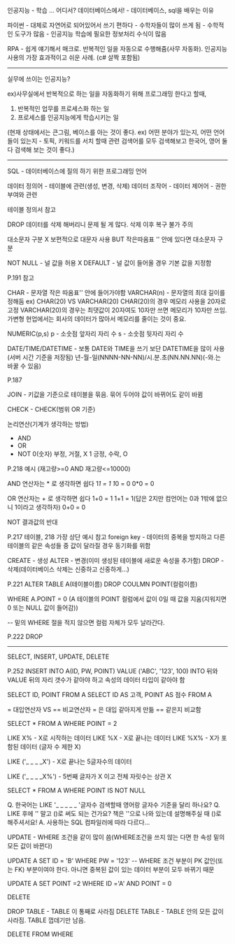 인공지능 - 학습 ... 어디서?
데이터베이스에서! - 데이터베이스, sql을 배우는 이유 

파이썬 - 대체로 자연어로 되어있어서 쓰기 편하다 - 수학자들이 많이 쓰게 됨 - 수학적인 도구가 많음 - 인공지능 학습에 필요한 정보처리 수식이 많음

RPA - 쉽게 얘기해서 매크로. 반복적인 일을 자동으로 수행해줌(사무 자동화). 인공지능 사용의 가장 효과적이고 쉬운 사례. (c# 살짝 포함됨)

---------------------------
실무에 쓰이는 인공지능?

ex)사무실에서 반복적으로 하는 일을 자동화하기 위해 프로그래밍 한다고 할때,
1. 반복적인 업무를 프로세스화 하는 일
2. 프로세스를 인공지능에게 학습시키는 일

(현재 상태에서는 큰그림, 베이스를 아는 것이 좋다. ex) 어떤 분야가 있는지, 어떤 언어들이 있는지 - 토픽, 키워드를 서치 할때 관련 검색어를 모두 검색해보고 한국어, 영어 둘 다 검색해 보는 것이 좋다.)


---------------------------------------------------------------------------------------------------------------------

SQL - 데이터베이스에 질의 하기 위한 프로그래밍 언어

데이터 정의어 - 테이블에 관련(생성, 변경, 삭제)
데이터 조작어 - 
데이터 제어어 - 권한 부여와 관련

테이블 정의서 참고

DROP 데이터를 삭제 해버리니 문제 될 게 많다. 삭제 이후 복구 불가 주의

대소문자 구분 X 보편적으로 대문자 사용 BUT 작은따옴표 '' 안에 있다면 대소문자 구분

NOT NULL - 널 값을 허용 X
DEFAULT - 널 값이 들어올 경우 기본 값을 지정함



P.191 참고


CHAR - 문자열 작은 따옴표'' 안에 들어가야함
VARCHAR(n) - 문자열의 최대 길이를 정해둠
ex) CHAR(20)  VS  VARCHAR(20) 
CHAR(20)의 경우 메모리 사용을 20자로 고정
VARCHAR(20)의 경우는 최댓값이 20자여도 10자만 쓰면 메모리가 10자만 쓰임. 가변형
현업에서는 회사의 데이터가 많아서 메모리를 줄이는 것이 중요.  

NUMERIC(p,s)
p - 소숫점 앞자리 자리 수
s - 소숫점 뒷자리 자리 수

DATE/TIME/DATETIME - 보통 DATE와 TIME을 쓰기 보단 DATETIME을 많이 사용
(서버 시간 기준을 저장됨)
년-월-일(NNNN-NN-NN)/시.분.초(NN.NN.NN)(-와.는 바꿀 수 있음)




P.187

JOIN - 키값을 기준으로 테이블을 묶음. 묶어 두어야 값이 바뀌어도 같이 바뀜

CHECK - CHECK(범위 OR 기준) 


논리연산(기계가 생각하는 방법)
- AND
- OR
- NOT
0(숫자) 부정, 거절, X
1 긍정, 수락, O



P.218 예시 (재고량>=0 AND 재고량<=10000)

AND 연산자는 * 로 생각하면 쉽다
1*1 = 1 
1*0 = 0
0*0 = 0

OR 연산자는 + 로 생각하면 쉽다
1+0 = 1
1+1 = 1(답은 2지만 컴언어는 0과 1밖에 없으니 1이라고 생각하자)
0+0 = 0

NOT 결과값의 반대





P.217 테이블, 218 가장 상단 예시 참고
foreign key - 데이터의 중복을 방지하고 다른 테이블의 같은 속성들 중 값이 달라질 경우 동기화를 위함

CREATE - 생성
ALTER - 변경(이미 생성된 테이블에 새로운 속성을 추가함)
DROP - 삭제(데이터베이스 삭제는 신중하고 신중하게...)






P.221
ALTER TABLE A(테이블이름) DROP COULMN POINT(컬럼이름)

WHERE A.POINT = 0
(A 테이블의 POINT 컬럼에서 값이 0일 때 값을 지움(지워지면 0 또는 NULL 값이 들어감))

-- 밑의 WHERE 절을 적지 않으면 컬럼 자체가 모두 날라간다.





P.222
DROP

---------------------------------------------------------------------

SELECT, INSERT, UPDATE, DELETE

P.252
INSERT INTO A(ID, PW, POINT) VALUE ('ABC', '123', 100)
INTO 뒤와 VALUE 뒤의 자리 갯수가 같아야 하고 속성의 데이터 타입이 같아야 함

SELECT ID, POINT FROM A
SELECT ID AS 고객, POINT AS 점수 FROM A

= 대입연산자  VS  == 비교연산자
= 은 대입 같아지게 만듦
== 같은지 비교함

SELECT * FROM A WHERE POINT = 2

LIKE X% - X로 시작하는 데이터 
LIKE %X - X로 끝나는 데이터
LIKE %X% - X가 포함된 데이터
(글자 수 제한 X)

LIKE ('_ _ _ _X') - X로 끝나는 5글자수의 데이터

LIKE ('_ _ _ _X%') - 5번째 글자가 X 이고 전체 자릿수는 상관 X


SELECT * FROM A WHERE POINT IS NOT NULL

Q. 한국어는 LIKE '_ _ _ _ _ '글자수 검색할때 영어랑 글자수 기준을 달리 하나요?
Q. LIKE 후에 '' 말고 ()로 써도 되는 건가요? 책은 ''으로 나와 있는데 설명해주실 때 ()로 해주셔서요!
A. 사용하는 SQL 컴파일러에 따라 다르다...


UPDATE - WHERE 조건을 같이 많이 씀(WHERE조건을 쓰지 않는 다면 한 속성 밑의 모든 값이 바뀐다)

UPDATE A SET ID = 'B' WHERE PW = '123'
-- WHERE 조건 부분이 PK 값인(또는 FK) 부분이여야 한다. 아니면 중복된 값이 있는 데이터 부분이 모두 바뀌기 때문

UPDATE A SET POINT =2 WHERE ID ='A' AND POINT = 0


DELETE 

DROP TABLE - TABLE 이 통째로 사라짐
DELETE TABLE - TABLE 안의 모든 값이 사라짐. TABLE 껍데기만 남음.

DELETE FROM WHERE